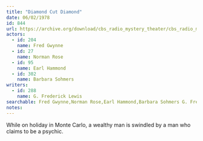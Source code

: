 ```yaml
---
title: "Diamond Cut Diamond"
date: 06/02/1978
id: 844
url: https://archive.org/download/cbs_radio_mystery_theater/cbs_radio_mystery_theater-0801-0850.zip/cbs_radio_mystery_theater-0801-0850%2Fcbsrmt_0844_diamond_cut_diamond.mp3
actors:  
  - id: 204
    name: Fred Gwynne  
  - id: 27
    name: Norman Rose  
  - id: 95
    name: Earl Hammond  
  - id: 302
    name: Barbara Sohmers
writers:  
  - id: 288
    name: G. Frederick Lewis
searchable: Fred Gwynne,Norman Rose,Earl Hammond,Barbara Sohmers G. Frederick Lewis
notes:  
---
```

While on holiday in Monte Carlo, a wealthy man is swindled by a man who claims to be a psychic.